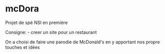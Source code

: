 # mcDora

Projet de spé NSI en première

Consigne:
    - creer un site pour un restaurant
  
  
  
On a choisi de faire une parodie de McDonald's en y apportant nos propre touches et idées
